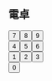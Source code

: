 <html>
  <head>
    <title>
      電卓
    </title>
  </head>
  <body>
    <h2>電卓</h2>
    <input type="button" value="7" id="button7"><input type="button" value="8" id="button8"><input type="button" value="9" id="button9"><br>
    <input type="button" value="4" id="button4"><input type="button" value="5" id="button5"><input type="button" value="6" id="button6"><br>
    <input type="button" value="1" id="button1"><input type="button" value="2" id="button2"><input type="button" value="3" id="button3"><br>
    <input type="button" value="0" id="button0">
  </body>
<html>
